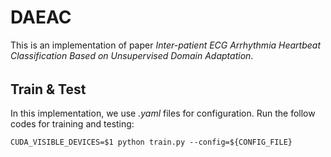 # DAEAC
This is an implementation of paper *Inter-patient ECG Arrhythmia Heartbeat Classification Based on Unsupervised Domain Adaptation*.

######

## Train & Test

In this implementation, we use *.yaml* files for configuration. Run the follow codes for training and testing:


```shell
CUDA_VISIBLE_DEVICES=$1 python train.py --config=${CONFIG_FILE}
```
